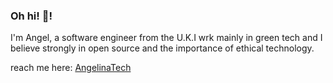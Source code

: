 
### Oh hi! 👋!

I'm Angel, a software engineer from the U.K.I wrk mainly in green tech and I believe strongly in open source and the importance of ethical technology.

reach me here: 
[AngelinaTech](https://angelinatech.com)


<!--
**angelinatech/angelinatech** is a ✨ _special_ ✨ repository because its `README.md` (this file) appears on your GitHub profile.

Here are some ideas to get you started:

- 🔭 I’m currently working on ...

